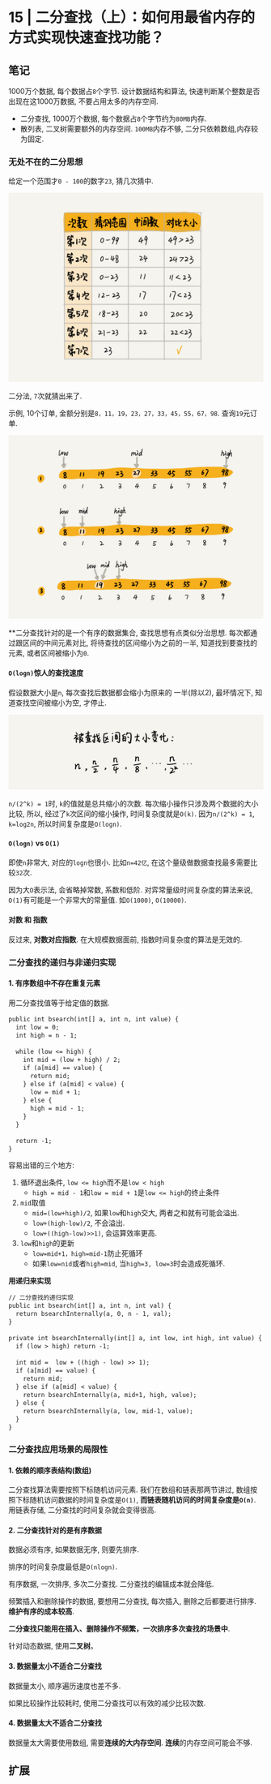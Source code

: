# 15 | 二分查找（上）：如何用最省内存的方式实现快速查找功能？

## 笔记

1000万个数据, 每个数据占`8`个字节. 设计数据结构和算法, 快速判断某个整数是否出现在这1000万数据, 不要占用太多的内存空间.

* 二分查找, 1000万个数据, 每个数据占`8`个字节约为`80MB`内存.
* 散列表, 二叉树需要额外的内存空间. `100MB`内存不够, 二分只依赖数组,内存较为固定.

### 无处不在的二分思想

给定一个范围才`0 - 100`的数字`23`, 猜几次猜中.

![](./img/15_01.jpg)

二分法, `7`次就猜出来了.

示例, 10个订单, 金额分别是`8，11，19，23，27，33，45，55，67，98`. 查询`19`元订单.

![](./img/15_02.jpg)

**二分查找针对的是一个有序的数据集合, 查找思想有点类似分治思想. 每次都通过跟区间的中间元素对比, 将待查找的区间缩小为之前的一半, 知道找到要查找的元素, 或者区间被缩小为`0`.

#### `O(logn)`惊人的查找速度

假设数据大小是`n`, 每次查找后数据都会缩小为原来的 一半(除以2), 最坏情况下, 知道查找空间被缩小为空, 才停止.

![](./img/15_03.jpg)

`n/(2^k) = 1`时, `k`的值就是总共缩小的次数. 每次缩小操作只涉及两个数据的大小比较, 所以, 经过了`k`次区间的缩小操作, 时间复杂度就是`O(k)`. 因为`n/(2^k) = 1`, `k=log2n`, 所以时间复杂度是`O(logn)`.

#### `O(logn)` vs `O(1)`

即使`n`非常大, 对应的`logn`也很小. 比如`n=42亿`, 在这个量级做数据查找最多需要比较`32`次.

因为大`O`表示法, 会省略掉常数, 系数和低阶. 对弈常量级时间复杂度的算法来说, `O(1)`有可能是一个非常大的常量值. 如`O(1000)`, `O(10000)`.

#### 对数 和 指数

反过来, **对数对应指数**. 在大规模数据面前, 指数时间复杂度的算法是无效的.

### 二分查找的递归与非递归实现

#### 1. 有序数组中不存在重复元素

用二分查找值等于给定值的数据.

```
public int bsearch(int[] a, int n, int value) {
  int low = 0;
  int high = n - 1;

  while (low <= high) {
    int mid = (low + high) / 2;
    if (a[mid] == value) {
      return mid;
    } else if (a[mid] < value) {
      low = mid + 1;
    } else {
      high = mid - 1;
    }
  }

  return -1;
}
```

容易出错的三个地方:

1. 循环退出条件, `low <= high`而不是`low < high`
	* `high = mid - 1`和`low = mid + 1`是`low <= high`的终止条件
2. `mid`取值
	* `mid=(low+high)/2`, 如果`low`和`high`交大, 两者之和就有可能会溢出.
	* `low+(high-low)/2`, 不会溢出.
	* `low+((high-low)>>1)`, 会运算效率更高.
3. `low`和`high`的更新
	* `low=mid+1，high=mid-1`防止死循环
	* 如果`low=nid`或者`high=mid`, 当`high=3, low=3`时会造成死循环.

**用递归来实现**

```
// 二分查找的递归实现
public int bsearch(int[] a, int n, int val) {
  return bsearchInternally(a, 0, n - 1, val);
}

private int bsearchInternally(int[] a, int low, int high, int value) {
  if (low > high) return -1;

  int mid =  low + ((high - low) >> 1);
  if (a[mid] == value) {
    return mid;
  } else if (a[mid] < value) {
    return bsearchInternally(a, mid+1, high, value);
  } else {
    return bsearchInternally(a, low, mid-1, value);
  }
}
```

### 二分查找应用场景的局限性

#### 1. 依赖的顺序表结构(数组)

二分查找算法需要按照下标随机访问元素. 我们在数组和链表那两节讲过, 数组按照下标随机访问数据的时间复杂度是`O(1)`, **而链表随机访问的时间复杂度是`O(n)`**. 用链表存储, 二分查找的时间复杂就会变得很高.

#### 2. 二分查找针对的是有序数据

数据必须有序, 如果数据无序, 则要先排序.

排序的时间复杂度最低是`O(nlogn)`.

有序数据, 一次排序, 多次二分查找. 二分查找的编辑成本就会降低.

频繁插入和删除操作的数据, 要想用二分查找, 每次插入, 删除之后都要进行排序. **维护有序的成本较高**.

**二分查找只能用在插入、删除操作不频繁，一次排序多次查找的场景中**.

针对动态数据, 使用**二叉树**。

#### 3. 数据量太小不适合二分查找

数据量太小, 顺序遍历速度也差不多.

如果比较操作比较耗时, 使用二分查找可以有效的减少比较次数.

#### 4. 数据量太大不适合二分查找

数据量太大需要使用数组, 需要**连续的大内存空间**. **连续**的内存空间可能会不够.



## 扩展